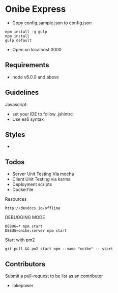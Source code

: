 # Onibe Express

- Copy config.sample.json to config.json

```
npm install -g gulp
npm install
gulp default
```
- Open on localhost:3000

## Requirements 
- node v6.0.0 and above

## Guidelines
Javascript:
- set your IDE to follow .jshintrc
- Use es6 syntax

Styles 
- 
-

## Todos
- Server Unit Testing Via mocha
- Client Unit Testing via karma
- Deployment scripts
- Dockerfile

Resources
```
http://devdocs.io/offline
```

DEBUGGING MODE
```
DEBUG=* npm start
DEBUG=onibe:server npm start
```

Start with pm2

```
git pull && pm2 start npm --name "onibe" -- start
```

## Contributors
Submit a pull-request to be list as an contributor
- lakepower